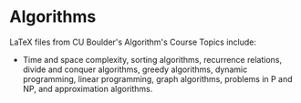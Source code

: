 # Algorithms
LaTeX files from CU Boulder's Algorithm's Course
Topics include: 
- Time and space complexity, sorting algorithms, recurrence relations, divide and conquer algorithms, greedy algorithms, dynamic programming, linear programming, graph algorithms, problems in P and NP, and approximation algorithms.

